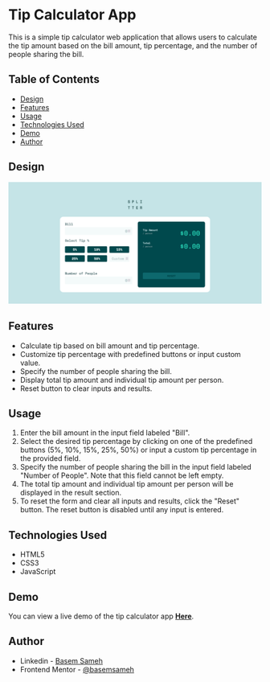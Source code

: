 # Tip Calculator App

This is a simple tip calculator web application that allows users to calculate the tip amount based on the bill amount, tip percentage, and the number of people sharing the bill.

## Table of Contents

- [Design](#design)
- [Features](#features)
- [Usage](#usage)
- [Technologies Used](#technologies-used)
- [Demo](#demo)
- [Author](#author)


## Design

![Desktop Preview](./design/desktop-design.png)

## Features

- Calculate tip based on bill amount and tip percentage.
- Customize tip percentage with predefined buttons or input custom value.
- Specify the number of people sharing the bill.
- Display total tip amount and individual tip amount per person.
- Reset button to clear inputs and results.

## Usage

1. Enter the bill amount in the input field labeled "Bill".
2. Select the desired tip percentage by clicking on one of the predefined buttons (5%, 10%, 15%, 25%, 50%) or input a custom tip percentage in the provided field.
3. Specify the number of people sharing the bill in the input field labeled "Number of People". Note that this field cannot be left empty.
4. The total tip amount and individual tip amount per person will be displayed in the result section.
5. To reset the form and clear all inputs and results, click the "Reset" button. The reset button is disabled until any input is entered.

## Technologies Used

- HTML5
- CSS3
- JavaScript

## Demo

You can view a live demo of the tip calculator app **[Here](https://basemsameh.github.io/Tip-Calculator-App/)**.

## Author

- Linkedin - [Basem Sameh](https://www.linkedin.com/in/basem-sameh-671b5b212/)
- Frontend Mentor - [@basemsameh](https://www.frontendmentor.io/profile/basemsameh)
